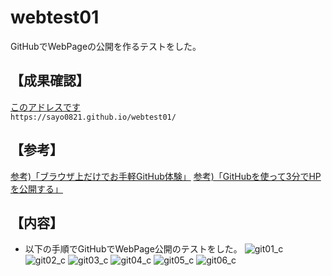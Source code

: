 # webtest01
GitHubでWebPageの公開を作るテストをした。

## 【成果確認】
[このアドレスです](https://sayo0821.github.io/webtest01/)  
`https://sayo0821.github.io/webtest01/`

## 【参考】
[参考)「ブラウザ上だけでお手軽GitHub体験」](https://www.i-ryo.com/entry/2018/11/28/221938)
[参考)「GitHubを使って3分でHPを公開する」](https://qiita.com/budougumi0617/items/221bb946d1c90d6769e9)

## 【内容】
- 以下の手順でGitHubでWebPage公開のテストをした。
![git01_c](https://user-images.githubusercontent.com/43266053/57349218-40563200-7194-11e9-8c27-3382c9078f6f.png)
![git02_c](https://user-images.githubusercontent.com/43266053/57349222-46e4a980-7194-11e9-83ad-4b33d95d18eb.png)
![git03_c](https://user-images.githubusercontent.com/43266053/57349227-4b10c700-7194-11e9-91d9-2edcafc55ce6.png)
![git04_c](https://user-images.githubusercontent.com/43266053/57349229-4cda8a80-7194-11e9-8c18-30a1f61d85c9.png)
![git05_c](https://user-images.githubusercontent.com/43266053/57349233-4ea44e00-7194-11e9-9ee9-7bc4bfa125bf.png)
![git06_c](https://user-images.githubusercontent.com/43266053/57349235-506e1180-7194-11e9-96e1-d82150fb0380.png)
